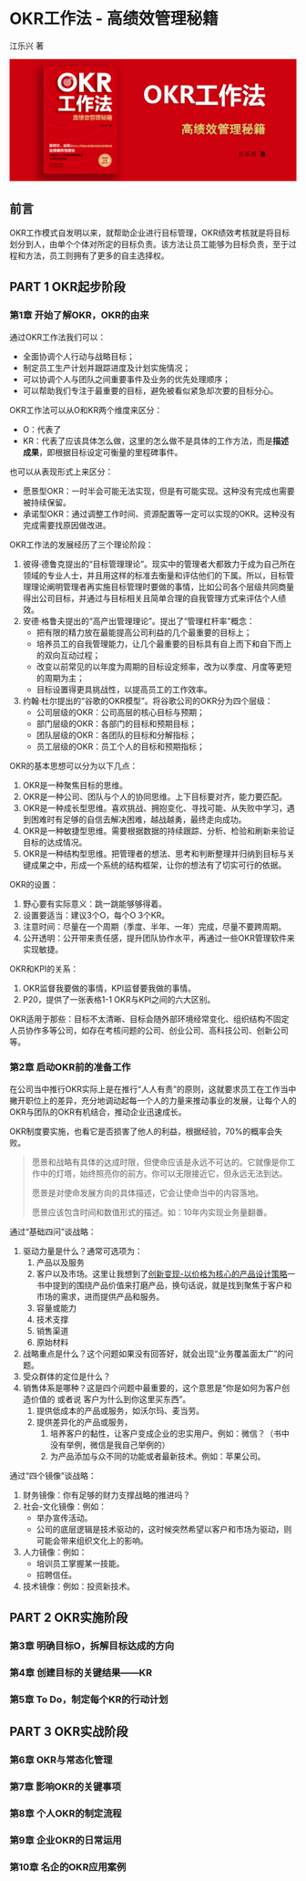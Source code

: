 # OKR工作法 - 高绩效管理秘籍

江乐兴 著

![封面](contents/wx-cover.png)

## 前言

OKR工作模式自发明以来，就帮助企业进行目标管理，OKR绩效考核就是将目标划分到人，由单个个体对所定的目标负责。该方法让员工能够为目标负责，至于过程和方法，员工则拥有了更多的自主选择权。

## PART 1 OKR起步阶段

### 第1章 开始了解OKR，OKR的由来

通过OKR工作法我们可以：

- 全面协调个人行动与战略目标；
- 制定员工生产计划并跟踪进度及计划实施情况；
- 可以协调个人与团队之间重要事件及业务的优先处理顺序；
- 可以帮助我们专注于最重要的目标，避免被看似紧急却次要的目标分心。

OKR工作法可以从O和KR两个维度来区分：
- O：代表了
- KR：代表了应该具体怎么做，这里的怎么做不是具体的工作方法，而是**描述成果**，即根据目标设定可衡量的里程碑事件。

也可以从表现形式上来区分：
- 愿景型OKR：一时半会可能无法实现，但是有可能实现。这种没有完成也需要被持续保留。
- 承诺型OKR：通过调整工作时间、资源配置等一定可以实现的OKR。这种没有完成需要找原因做改进。

OKR工作法的发展经历了三个理论阶段：

1. 彼得·德鲁克提出的“目标管理理论”。现实中的管理者大都致力于成为自己所在领域的专业人士，并且用这样的标准去衡量和评估他们的下属。所以，目标管理理论阐明管理者再实施目标管理时要做的事情，比如公司各个层级共同商量得出公司目标，并通过与目标相关且简单合理的自我管理方式来评估个人绩效。
2. 安德·格鲁夫提出的“高产出管理理论”。提出了“管理杠杆率”概念：
    - 把有限的精力放在最能提高公司利益的几个最重要的目标上；
    - 培养员工的自我管理能力，让几个最重要的目标具有自上而下和自下而上的双向互动过程；
    - 改变以前常见的以年度为周期的目标设定频率，改为以季度、月度等更短的周期为主；
    - 目标设置得更具挑战性，以提高员工的工作效率。
3. 约翰·杜尔提出的“谷歌的OKR模型”。将谷歌公司的OKR分为四个层级：
    - 公司层级的OKR：公司高层的核心目标与预期；
    - 部门层级的OKR：各部门的目标和预期目标；
    - 团队层级的OKR：各团队的目标和分解指标；
    - 员工层级的OKR：员工个人的目标和预期指标；

OKR的基本思想可以分为以下几点：

1. OKR是一种聚焦目标的思维。
2. OKR是一种公司、团队与个人的协同思维。上下目标要对齐，能力要匹配。
3. OKR是一种成长型思维。喜欢挑战、拥抱变化、寻找可能、从失败中学习，遇到困难时有足够的自信去解决困难，越战越勇，最终走向成功。
4. OKR是一种敏捷型思维。需要根据数据的持续跟踪、分析、检验和刷新来验证目标的达成情况。
5. OKR是一种结构型思维。把管理者的想法、思考和判断整理并归纳到目标与关键成果之中，形成一个系统的结构框架，让你的想法有了切实可行的依据。

OKR的设置：

1. 野心要有实际意义：跳一跳能够够得着。
2. 设置要适当：建议3个O，每个O 3个KR。
3. 注意时间：尽量在一个周期（季度、半年、一年）完成，尽量不要跨周期。
4. 公开透明：公开带来责任感，提升团队协作水平，再通过一些OKR管理软件来实现敏捷。

OKR和KPI的关系：

1. OKR监督我要做的事情，KPI监督要我做的事情。
2. P20，提供了一张表格1-1 OKR与KPI之间的六大区别。

OKR适用于那些：目标不太清晰、目标会随外部环境经常变化、组织结构不固定人员协作多等公司，如存在考核问题的公司、创业公司、高科技公司、创新公司等。

### 第2章 启动OKR前的准备工作

在公司当中推行OKR实际上是在推行“人人有责”的原则，这就要求员工在工作当中撇开职位上的差异，充分地调动起每一个人的力量来推动事业的发展，让每个人的OKR与团队的OKR有机结合，推动企业迅速成长。

OKR制度要实施，也看它是否损害了他人的利益，根据经验，70%的概率会失败。

> 愿景和战略有具体的达成时限，但使命应该是永远不可达的。它就像是你工作中的灯塔，始终照亮你的前方。你可以无限接近它，但永远无法到达。
> 
> 愿景是对使命发展方向的具体描述，它会让使命当中的内容落地。
> 
> 愿景应该包含时间和数值形式的描述。如：10年内实现业务量翻番。

通过“基础四问”谈战略：

1. 驱动力量是什么？通常可选项为：
    1. 产品以及服务
    2. 客户以及市场。这里让我想到了[创新变现-以价格为核心的产品设计策略](../创新变现-以价格为核心的产品设计策略/README.md)一书中提到的围绕产品价值来打磨产品，换句话说，就是找到聚焦于客户和市场的需求，进而提供产品和服务。
    3. 容量或能力
    4. 技术支撑
    5. 销售渠道
    6. 原始材料
2. 战略重点是什么？这个问题如果没有回答好，就会出现“业务覆盖面太广”的问题。
3. 受众群体的定位是什么？
4. 销售体系是哪种？这是四个问题中最重要的，这个意思是“你是如何为客户创造价值的 或者说 客户为什么到你这里买东西”。
    1. 提供低成本的产品或服务，如沃尔玛、麦当劳。
    2. 提供差异化的产品或服务，
        1. 培养客户的黏性，让客户变成企业的忠实用户。例如：微信？（书中没有举例，微信是我自己举例的）
        2. 为产品添加与众不同的功能或者最新技术。例如：苹果公司。

通过“四个镜像”谈战略：

1. 财务镜像：你有足够的财力支撑战略的推进吗？
2. 社会-文化镜像：例如：
    - 举办宣传活动。
    - 公司的底层逻辑是技术驱动的，这时候突然希望以客户和市场为驱动，则可能会带来组织文化上的影响。
3. 人力镜像：例如：
    - 培训员工掌握某一技能。
    - 招聘信任。
4. 技术镜像：例如：投资新技术。

## PART 2 OKR实施阶段

### 第3章 明确目标O，拆解目标达成的方向

### 第4章 创建目标的关键结果——KR

### 第5章 To Do，制定每个KR的行动计划

## PART 3 OKR实战阶段

### 第6章 OKR与常态化管理

### 第7章 影响OKR的关键事项

### 第8章 个人OKR的制定流程

### 第9章 企业OKR的日常运用

### 第10章 名企的OKR应用案例
